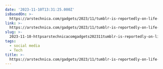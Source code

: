 ```yaml
---
date: '2023-11-10T13:31:25.000Z'
isBasedOn: >-
  https://arstechnica.com/gadgets/2023/11/tumblr-is-reportedly-on-life-support-as-its-latest-owner-reassigns-staff/
link: >-
  https://arstechnica.com/gadgets/2023/11/tumblr-is-reportedly-on-life-support-as-its-latest-owner-reassigns-staff/
slug: >-
  2023-11-10-httpsarstechnicacomgadgets202311tumblr-is-reportedly-on-life-support-as-its-latest-owner-reassigns-staff
tags:
  - social media
  - Tech
title: >-
  https://arstechnica.com/gadgets/2023/11/tumblr-is-reportedly-on-life-support-as-its-latest-owner-reassigns-staff/
---
```


